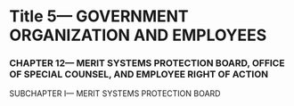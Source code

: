 
# Title 5— GOVERNMENT ORGANIZATION AND EMPLOYEES
### CHAPTER 12— MERIT SYSTEMS PROTECTION BOARD, OFFICE OF SPECIAL COUNSEL, AND EMPLOYEE RIGHT OF ACTION

SUBCHAPTER I— MERIT SYSTEMS PROTECTION BOARD
